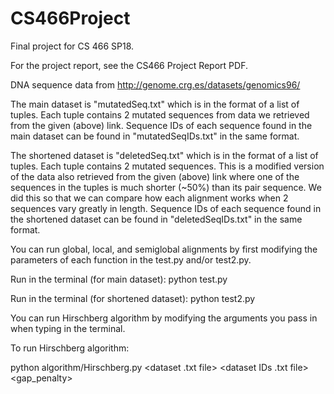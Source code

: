 # CS466Project
Final project for CS 466 SP18.

For the project report, see the CS466 Project Report PDF.

DNA sequence data from http://genome.crg.es/datasets/genomics96/


The main dataset is "mutatedSeq.txt" which is in the format of a list of tuples. Each tuple contains 2 mutated sequences from data we retrieved from the given (above) link.
Sequence IDs of each sequence found in the main dataset can be found in "mutatedSeqIDs.txt" in the same format.

The shortened dataset is "deletedSeq.txt" which is in the format of a list of tuples.
Each tuple contains 2 mutated sequences. This is a modified version of the data also retrieved from the given (above) link where one of the sequences in the tuples is much shorter (~50%) than its pair sequence.
We did this so that we can compare how each alignment works when 2 sequences vary greatly in length.
Sequence IDs of each sequence found in the shortened dataset can be found in "deletedSeqIDs.txt" in the same format.

You can run global, local, and semiglobal alignments by first modifying the parameters
of each function in the test.py and/or test2.py.

  Run in the terminal (for main dataset):
    python test.py  

  Run in the terminal (for shortened dataset):
    python test2.py

You can run Hirschberg algorithm by modifying the arguments you pass in when typing in the terminal.

To run Hirschberg algorithm:

python algorithm/Hirschberg.py <dataset .txt file> <dataset IDs .txt file> <gap_penalty> <mismatch> <match>
